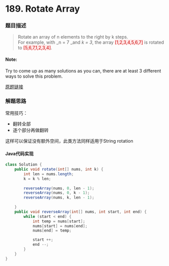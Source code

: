 # 189. Rotate Array
### 题目描述

> Rotate an array of n elements to the right by k steps.
<br> For example, with _n = 7 _and _k = 3_, the array 
<span style="background-color:#ffe6e6"><font color=#cc0000 >[1,2,3,4,5,6,7]</font></span> is rotated to <span style="background-color:#ffe6e6"><font color=#cc0000 >[5,6,7,1,2,3,4]</font></span>.

#### Note:
Try to come up as many solutions as you can, there are at least 3 different ways to solve this problem.

[原题链接](https://leetcode.com/problems/rotate-array/description/)

### 解题思路

常用技巧：
- 翻转全部
- 逐个部分再做翻转

这样可以保证没有额外空间，此类方法同样适用于String rotation




#### Java代码实现

```java
class Solution {
    public void rotate(int[] nums, int k) {
        int len = nums.length;
        k = k % len;
        
        reverseArray(nums, 0, len - 1);
        reverseArray(nums, 0, k - 1);
        reverseArray(nums, k, len - 1);
        
    }
    public void reverseArray(int[] nums, int start, int end) {
        while (start < end) {
            int temp = nums[start];
            nums[start] = nums[end];
            nums[end] = temp;

            start ++;
            end --;
        }
    }
}
```





